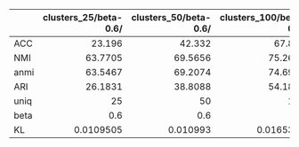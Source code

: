|      |   clusters_25/beta-0.6/ |   clusters_50/beta-0.6/ |   clusters_100/beta-0.6/ |   clusters_200/beta-0.6/ |   clusters_300/beta-0.6/ |   clusters_400/beta-0.6/ |   clusters_800/beta-1/ |   clusters_100/beta-1/ |   clusters_500/beta-0.6/ |   clusters_400/beta-1/ |   clusters_600/beta-0.6/ |   clusters_800/beta-0.6/ |   clusters_1000/beta-0.6/ |
|:-----|------------------------:|------------------------:|-------------------------:|-------------------------:|-------------------------:|-------------------------:|-----------------------:|-----------------------:|-------------------------:|-----------------------:|-------------------------:|-------------------------:|--------------------------:|
| ACC  |              23.196     |               42.332    |               67.802     |               73.186     |                74.518    |                74.904    |              34.028    |              36.57     |                75.344    |              33.804    |                75.434    |                75.486    |                 75.676    |
| NMI  |              63.7705    |               69.5656   |               75.2632    |               73.5265    |                72.1566   |                71.1842   |              69.2604   |              69.0985   |                70.538    |              68.372    |                70.0953   |                69.2951   |                 68.8093   |
| anmi |              63.5467    |               69.2074   |               74.6966    |               72.3088    |                70.2714   |                68.7259   |              68.899    |              68.7501   |                67.5811   |              67.9982   |                66.7669   |                65.1915   |                 64.2154   |
| ARI  |              26.1831    |               38.8088   |               54.1828    |               42.312     |                35.035    |                30.9365   |              30.7986   |              32.6229   |                28.3248   |              30.3138   |                26.7722   |                24.2817   |                 23.0257   |
| uniq |              25         |               50        |              100         |              199         |               298        |               394        |              47        |              48        |               489        |              48        |               580        |               751        |                909        |
| beta |               0.6       |                0.6      |                0.6       |                0.6       |                 0.6      |                 0.6      |               1        |               1        |                 0.6      |               1        |                 0.6      |                 0.6      |                  0.6      |
| KL   |               0.0109505 |                0.010993 |                0.0165305 |                0.0793134 |                 0.190528 |                 0.311014 |               0.403113 |               0.407616 |                 0.433983 |               0.450415 |                 0.556248 |                 0.633454 |                  0.770052 |